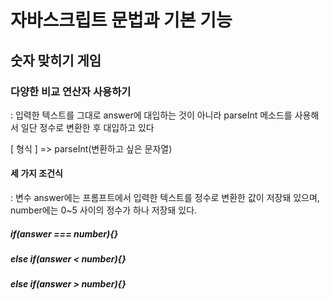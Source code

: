 # 자바스크립트 문법과 기본 기능

## 숫자 맞히기 게임

### 다양한 비교 연산자 사용하기

: 입력한 텍스트를 그대로 answer에 대입하는 것이 아니라 parseInt 메소드를 사용해서 일단 정수로 변환한 후 대입하고 있다

[ 형식 ] => parseInt(변환하고 싶은 문자열)

#### 세 가지 조건식

: 변수 answer에는 프롬프트에서 입력한 텍스트를 정수로 변환한 값이 저장돼 있으며, number에는 0~5 사이의 정수가 하나 저장돼 있다. 

##### if(answer === number){}

##### else if(answer < number){}

##### else if(answer > number){}

